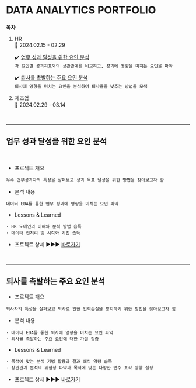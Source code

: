 # DATA ANALYTICS PORTFOLIO 
**목차**

1. HR  
:calendar: 2024.02.15 - 02.29

   ✔️ [업무 성과 달성을 위한 요인 분석](#업무-성과-달성을-위한-요인-분석)  
    ```각 요인별 성과지표와의 상관관계를 비교하고, 성과에 영향을 미치는 요인을 파악```

    ✔️ [퇴사를 촉발하는 주요 요인 분석](#퇴사를-촉발하는-주요-요인-분석)  
    ```퇴사에 영향을 미치는 요인을 분석하여 퇴사율을 낮추는 방법을 모색```

2. 제조업  
:calendar: 2024.02.29 - 03.14  

</br>

---

## 업무 성과 달성을 위한 요인 분석   
</br>

- 프로젝트 개요
```
우수 업무성과자의 특성을 살펴보고 성과 목표 달성을 위한 방법을 찾아보고자 함
```

- 분석 내용
```
데이터 EDA를 통한 업무 성과에 영향을 미치는 요인 파악
```

- Lessons & Learned
```
· HR 도메인의 이해와 분석 방법 습득
· 데이터 전처리 및 시각화 기법 습득
```

- 프로젝트 상세 ▶▶▶ [바로가기](https://github.com/HANISY/PORTFOLIO/tree/main/HR/01_Performance_Rating)

</br>

---
## 퇴사를 촉발하는 주요 요인 분석  

- 프로젝트 개요
```
퇴사자의 특성을 살펴보고 퇴사로 인한 인력손실을 방지하기 위한 방법을 찾아보고자 함
```

- 분석 내용
```
· 데이터 EDA를 통한 퇴사에 영향을 미치는 요인 파악
· 퇴사를 촉발하는 주요 요인에 대한 가설 검증
```

- Lessons & Learned
```
· 목적에 맞는 분석 기법 활용과 결과 해석 역량 습득
· 상관관계 분석의 위험성 파악과 목적에 맞는 다양한 변수 조작 방향 설정
```

- 프로젝트 상세 ▶▶▶ [바로가기](https://github.com/HANISY/PORTFOLIO/tree/main/HR/02_Attrition)
</br>

